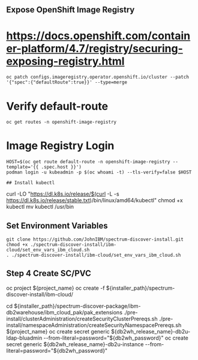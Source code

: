 ## Expose OpenShift Image Registry
# https://docs.openshift.com/container-platform/4.7/registry/securing-exposing-registry.html
```
oc patch configs.imageregistry.operator.openshift.io/cluster --patch '{"spec":{"defaultRoute":true}}' --type=merge
```
# Verify default-route
```
oc get routes -n openshift-image-registry
```
# Image Registry Login
```
HOST=$(oc get route default-route -n openshift-image-registry --template='{{ .spec.host }}')
podman login -u kubeadmin -p $(oc whoami -t) --tls-verify=false $HOST 

## Install kubectl
```
curl -LO "https://dl.k8s.io/release/$(curl -L -s https://dl.k8s.io/release/stable.txt)/bin/linux/amd64/kubectl"
chmod +x kubectl
mv kubectl /usr/bin


## Set Environment Variables
```
git clone https://github.com/JohnIBM/spectrum-discover-install.git
chmod +x ./spectrum-discover-install/ibm-cloud/set_env_vars_ibm_cloud.sh
. ./spectrum-discover-install/ibm-cloud/set_env_vars_ibm_cloud.sh
```


## Step 4 Create SC/PVC
oc project ${project_name}
oc create -f ${installer_path}/spectrum-discover-install/ibm-cloud/




cd ${installer_path}/spectrum-discover-package/ibm-db2warehouse/ibm_cloud_pak/pak_extensions
./pre-install/clusterAdministration/createSecurityClusterPrereqs.sh
./pre-install/namespaceAdministration/createSecurityNamespacePrereqs.sh ${project_name}
oc create secret generic ${db2wh_release_name}-db2u-ldap-bluadmin --from-literal=password="${db2wh_password}"
oc create secret generic ${db2wh_release_name}-db2u-instance --from-literal=password="${db2wh_password}"

